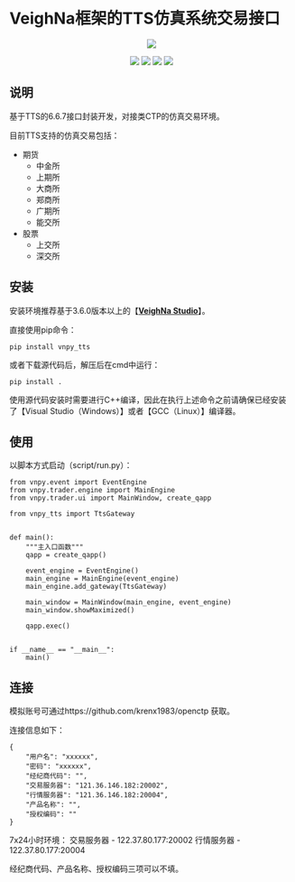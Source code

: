 # VeighNa框架的TTS仿真系统交易接口

<p align="center">
  <img src ="https://vnpy.oss-cn-shanghai.aliyuncs.com/vnpy-logo.png"/>
</p>

<p align="center">
    <img src ="https://img.shields.io/badge/version-6.6.7.3-blueviolet.svg"/>
    <img src ="https://img.shields.io/badge/platform-windows|linux-yellow.svg"/>
    <img src ="https://img.shields.io/badge/python-3.7|3.8|3.9|3.10-blue.svg"/>
    <img src ="https://img.shields.io/github/license/vnpy/vnpy.svg?color=orange"/>
</p>

## 说明

基于TTS的6.6.7接口封装开发，对接类CTP的仿真交易环境。

目前TTS支持的仿真交易包括：

- 期货
    - 中金所
    - 上期所
    - 大商所
    - 郑商所
    - 广期所
    - 能交所
- 股票
    - 上交所
    - 深交所

## 安装

安装环境推荐基于3.6.0版本以上的【[**VeighNa Studio**](https://www.vnpy.com)】。

直接使用pip命令：

```
pip install vnpy_tts
```


或者下载源代码后，解压后在cmd中运行：

```
pip install .
```

使用源代码安装时需要进行C++编译，因此在执行上述命令之前请确保已经安装了【Visual Studio（Windows）】或者【GCC（Linux）】编译器。


## 使用

以脚本方式启动（script/run.py）：

```
from vnpy.event import EventEngine
from vnpy.trader.engine import MainEngine
from vnpy.trader.ui import MainWindow, create_qapp

from vnpy_tts import TtsGateway


def main():
    """主入口函数"""
    qapp = create_qapp()

    event_engine = EventEngine()
    main_engine = MainEngine(event_engine)
    main_engine.add_gateway(TtsGateway)
    
    main_window = MainWindow(main_engine, event_engine)
    main_window.showMaximized()

    qapp.exec()


if __name__ == "__main__":
    main()
```

## 连接

模拟账号可通过https://github.com/krenx1983/openctp 获取。

连接信息如下：

```
{
    "用户名": "xxxxxx",
    "密码": "xxxxxx",
    "经纪商代码": "",
    "交易服务器": "121.36.146.182:20002",
    "行情服务器": "121.36.146.182:20004",
    "产品名称": "",
    "授权编码": ""
}
```
7x24小时环境：
    交易服务器 - 122.37.80.177:20002
    行情服务器 - 122.37.80.177:20004

经纪商代码、产品名称、授权编码三项可以不填。
